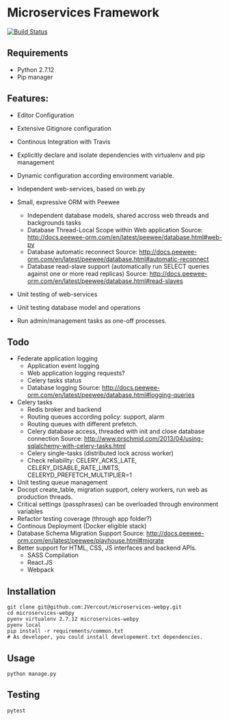 # Microservices Framework

[![Build Status](https://travis-ci.org/JVercout/microservices-webpy.svg?branch=master)](https://travis-ci.org/JVercout/microservices-webpy)

## Requirements
 * Python 2.7.12
 * Pip manager

## Features:
 * Editor Configuration
 * Extensive Gitignore configuration
 * Continous Integration with Travis
 * Explicitly declare and isolate dependencies with virtualenv and pip management
 * Dynamic configuration according environment variable.
 * Independent web-services, based on web.py
 * Small, expressive ORM with Peewee
     * Independent database models, shared accross web threads and backgrounds tasks
     * Database Thread-Local Scope within Web application
       Source: http://docs.peewee-orm.com/en/latest/peewee/database.html#web-py
     * Database automatic reconnect
       Source: http://docs.peewee-orm.com/en/latest/peewee/database.html#automatic-reconnect
     * Database read-slave support (automatically run SELECT queries against one or more read replicas)
       Source: http://docs.peewee-orm.com/en/latest/peewee/database.html#read-slaves

 * Unit testing of web-services
 * Unit testing database model and operations
 * Run admin/management tasks as one-off processes.



## Todo
 * Federate application logging
    * Application event logging
    * Web application logging requests?
    * Celery tasks status
    * Database logging
      Source: http://docs.peewee-orm.com/en/latest/peewee/database.html#logging-queries
 * Celery tasks
    * Redis broker and backend
    * Routing queues according policy: support, alarm
    * Routing queues with different prefetch.
    * Celery database access, threaded with init and close database connection
      Source: http://www.prschmid.com/2013/04/using-sqlalchemy-with-celery-tasks.html
    * Celery single-tasks (distributed lock across worker)
    * Check reliability: CELERY_ACKS_LATE, CELERY_DISABLE_RATE_LIMITS, CELERYD_PREFETCH_MULTIPLIER=1
 * Unit testing queue management
 * Docopt create_table, migration support, celery workers, run web as production threads.
 * Critical settings (passphrases) can be overloaded through environment variables
 * Refactor testing coverage (through app folder?)
 * Continous Deployment (Docker eligible stack)
 * Database Schema Migration Support
   Source: http://docs.peewee-orm.com/en/latest/peewee/playhouse.html#migrate
 * Better support for HTML, CSS, JS interfaces and backend APIs.
    * SASS Compilation
    * React.JS
    * Webpack


## Installation
```
git clone git@github.com:JVercout/microservices-webpy.git
cd microservices-webpy
pyenv virtualenv 2.7.12 microservices-webpy
pyenv local
pip install -r requirements/common.txt
# As developer, you could install developement.txt dependencies. 
```

## Usage
```
python manage.py

```

## Testing
```
pytest

```
